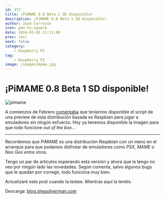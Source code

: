 ```yaml
---
id: 372
title: ¡PiMAME 0.8 Beta 1 SD disponible!
description: ¡PiMAME 0.8 Beta 1 SD disponible!
author: Jose Cerrejon
icon: pen-to-square
date: 2014-03-03 11:11:09
prev: /es/
next: false
category:
    - Raspberry PI
tag:
    - Raspberry PI
image: /images/mame.jpg
---
```


# ¡PiMAME 0.8 Beta 1 SD disponible!

![pimame](/images/mame.jpg)

A comienzos de Febrero [comentaba](/post.php?id=360) que teníamos disponible el script de una preview de esta distribución basada es Raspbian para jugar a emuladores sin ningún esfuerzo. Hoy ya tenemos disponible la imagen para que todo funcione _out of the box_…

---

Recordemos que _PiMAME_ es una distribución _Raspbian_ con un menú en el arranque para que podamos disfrutar de emuladores como _PSX, MAME o Neo Geo_ entre otros.

Tengo un par de artículos esperando esta versión y ahora que la tengo no veo por ningún lado las novedades. Según comenta, salvo algunos bugs que le quedan por corregir, todo funciona muy bien.

Actualizaré este post cuando la testee. Mientras aquí la tenéis.

Descarga: [blog.sheasilverman.com](https://pimame.org/releases/latest.php)
